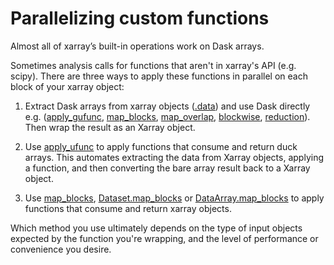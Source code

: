 # Parallelizing custom functions

Almost all of xarray’s built-in operations work on Dask arrays.

Sometimes analysis calls for functions that aren't in xarray's API (e.g. scipy).
There are three ways to apply these functions in parallel on each block of your
xarray object:

1. Extract Dask arrays from xarray objects ([.data](https://docs.xarray.dev/en/stable/generated/xarray.DataArray.data.html)) and use Dask directly e.g.
   ([apply_gufunc](https://docs.dask.org/en/latest/generated/dask.array.gufunc.apply_gufunc.html), [map_blocks](https://docs.dask.org/en/latest/generated/dask.array.map_blocks.html), [map_overlap](https://docs.dask.org/en/latest/generated/dask.array.map_overlap.html), [blockwise](https://docs.dask.org/en/latest/generated/dask.array.core.blockwise.html), [reduction](https://docs.dask.org/en/latest/generated/dask.array.reduction.html)). Then wrap the result as an Xarray object.

2. Use [apply_ufunc](https://xarray.pydata.org/en/stable/generated/xarray.apply_ufunc.html) to apply functions that consume and return duck arrays. This automates extracting the data from Xarray objects, applying a function, and then converting the bare array result back to a Xarray object.

3. Use [map_blocks](https://docs.xarray.dev/en/stable/generated/xarray.map_blocks.html), [Dataset.map_blocks](https://docs.xarray.dev/en/stable/generated/xarray.Dataset.map_blocks.html) or [DataArray.map_blocks](https://docs.xarray.dev/en/stable/generated/xarray.DataArray.map_blocks.html)
   to apply functions that consume and return xarray objects.

Which method you use ultimately depends on the type of input objects expected by
the function you're wrapping, and the level of performance or convenience you
desire.
